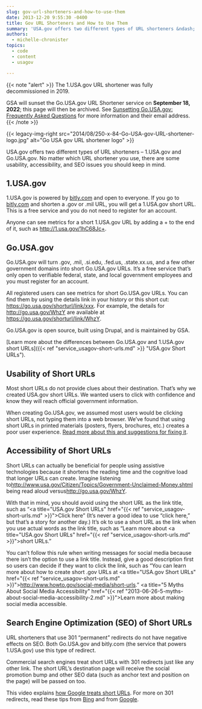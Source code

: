 ```yaml
---
slug: gov-url-shorteners-and-how-to-use-them
date: 2013-12-20 9:55:30 -0400
title: Gov URL Shorteners and How to Use Them
summary: 'USA.gov offers two different types of URL shorteners &ndash; 1.USA.gov and Go.USA.gov. No matter which URL shortener you use, there are some usability, accessibility, and SEO issues you should keep in mind.'
authors:
  - michelle-chronister
topics:
  - code
  - content
  - usagov

---
```


{{< note "alert" >}}
The 1.USA.gov URL shortener was fully decommissioned in 2019.

GSA will sunset the Go.USA.gov URL Shortener service on **September 18, 2022**; this page will then be archived. See [Sunsetting Go.USA.gov: Frequently Asked Questions](https://blog.usa.gov/sunsetting-go.usa.gov-frequently-asked-questions) for more information and their email address.
{{< /note >}}

{{< legacy-img-right src="2014/08/250-x-84-Go-USA-gov-URL-shortener-logo.jpg" alt="Go USA gov URL shortener logo" >}}

USA.gov offers two different types of URL shorteners – 1.USA.gov and Go.USA.gov. No matter which URL shortener you use, there are some usability, accessibility, and SEO issues you should keep in mind.

## 1.USA.gov

1.USA.gov is powered by <a href="http://bitly.com/">bitly.com</a> and open to everyone. If you go to <a href="http://bitly.com/">bitly.com</a> and shorten a .gov or .mil URL, you will get a 1.USA.gov short URL. This is a free service and you do not need to register for an account.

Anyone can see metrics for a short 1.USA.gov URL by adding a + to the end of it, such as <a href="http://1.usa.gov/1hC68Jc+">http://1.usa.gov/1hC68Jc+</a>.

## Go.USA.gov

Go.USA.gov will turn .gov, .mil, .si.edu, .fed.us, .state.xx.us, and a few other government domains into short Go.USA.gov URLs. It’s a free service that’s only open to verifiable federal, state, and local government employees and you must register for an account.

All registered users can see metrics for short Go.USA.gov URLs. You can find them by using the details link in your history or this short cut: https://go.usa.gov/shorturl/link/xxx. For example, the details for <a href="http://go.usa.gov/WhzY">http://go.usa.gov/WhzY</a> are available at <a href="http://go.usa.gov/WhzY">https://go.usa.gov/shorturl/link/WhzY</a>.

Go.USA.gov is open source, built using Drupal, and is maintained by GSA.

[Learn more about the differences between Go.USA.gov and 1.USA.gov short URLs]({{< ref "service_usagov-short-urls.md" >}} "USA.gov Short URLs").

## Usability of Short URLs

Most short URLs do not provide clues about their destination. That’s why we created USA.gov short URLs. We wanted users to click with confidence and know they will reach official government information.

When creating Go.USA.gov, we assumed most users would be clicking short URLs, not typing them into a web browser. We’ve found that using short URLs in printed materials (posters, flyers, brochures, etc.) creates a poor user experience. <a href="http://go.usa.gov/node/14">Read more about this and suggestions for fixing it</a>.

## Accessibility of Short URLs

Short URLs can actually be beneficial for people using assistive technologies because it shortens the reading time and the cognitive load that longer URLs can create. Imagine listening to<a href="http://www.usa.gov/Citizen/Topics/Government-Unclaimed-Money.shtml">http://www.usa.gov/Citizen/Topics/Government-Unclaimed-Money.shtml</a> being read aloud versus<a href="https://www.usa.gov/unclaimed-money">http://go.usa.gov/WhzY</a>.

With that in mind, you should avoid using the short URL as the link title, such as “<a title="USA.gov Short URLs" href="{{< ref "service_usagov-short-urls.md" >}}">Click here</a>” (It’s never a good idea to use “click here,” but that’s a story for another day.) It’s ok to use a short URL as the link when you use actual words as the link title, such as “Learn more about <a title="USA.gov Short URLs" href="{{< ref "service_usagov-short-urls.md" >}}">short URLs</a>.”

You can’t follow this rule when writing messages for social media because there isn’t the option to use a link title. Instead, give a good description first so users can decide if they want to click the link, such as “You can learn more about how to create short .gov URLs at <a title="USA.gov Short URLs" href="{{< ref "service_usagov-short-urls.md" >}}">http://www.howto.gov/social-media/short-urls</a>.” <a title="5 Myths About Social Media Accessibility" href="{{< ref "2013-06-26-5-myths-about-social-media-accessibility-2.md" >}}">Learn more about making social media accessible</a>.

## Search Engine Optimization (SEO) of Short URLs

URL shorteners that use 301 “permanent” redirects do not have negative effects on SEO. Both Go.USA.gov and bitly.com (the service that powers 1.USA.gov) use this type of redirect.

Commercial search engines treat short URLs with 301 redirects just like any other link. The short URL’s destination page will receive the social promotion bump and other SEO data (such as anchor text and position on the page) will be passed on too.

This video explains <a href="http://www.youtube.com/watch?v=QMkltd6dZzU">how Google treats short URLs</a>. For more on 301 redirects, read these tips from <a href="http://www.bing.com/blogs/site_blogs/b/webmaster/archive/2011/10/06/managing-redirects-301s-302s-and-canonicals.aspx">Bing</a> and from <a href="https://support.google.com/webmasters/answer/93633">Google</a>.
